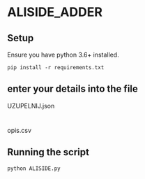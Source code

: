 # ALISIDE_ADDER
## Setup

Ensure you have python 3.6+ installed.

```
pip install -r requirements.txt

```


## enter your details into the file

UZUPELNIJ.json 
#
opis.csv


## Running the script


```
python ALISIDE.py

```
